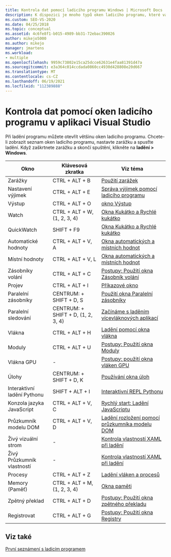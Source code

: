 ```yaml
---
title: Kontrola dat pomocí ladicího programu Windows | Microsoft Docs
description: K dispozici je mnoho typů oken ladicího programu, které vám poskytnou informace. Tento článek uvádí seznam typů. Pro každý z nich je odkaz na Další informace.
ms.custom: SEO-VS-2020
ms.date: 04/25/2018
ms.topic: conceptual
ms.assetid: 4c6fe8f1-b015-4989-bb31-72ebac390026
author: mikejo5000
ms.author: mikejo
manager: jmartens
ms.workload:
- multiple
ms.openlocfilehash: 9959c73802e15ca25dcce62631e4faa81391d47a
ms.sourcegitcommit: e3a364c014ccdada0860cc4930d428808e20d667
ms.translationtype: MT
ms.contentlocale: cs-CZ
ms.lasthandoff: 06/19/2021
ms.locfileid: "112389888"
---
```

# <a name="inspect-data-using-debugger-windows-in-visual-studio"></a>Kontrola dat pomocí oken ladicího programu v aplikaci Visual Studio

Při ladění programu můžete otevřít většinu oken ladicího programu. Chcete-li zobrazit seznam oken ladicího programu, nastavte zarážku a spusťte ladění. Když zaškrtnete zarážku a skončí spuštění, klikněte na **ladění > Windows**.

|Okno|Klávesová zkratka|Viz téma|
|-|-|-|
|Zarážky|CTRL + ALT + B|[Použití zarážek](../debugger/using-breakpoints.md)|
|Nastavení výjimek|CTRL + ALT + E|[Správa výjimek pomocí ladicího programu](../debugger/managing-exceptions-with-the-debugger.md)|
|Výstup|CTRL + ALT + O|[okno Výstup](../ide/reference/output-window.md)|
|Watch|CTRL + ALT + W, (1, 2, 3, 4)|[Okna Kukátko a Rychlé kukátko](../debugger/watch-and-quickwatch-windows.md)|
|QuickWatch|SHIFT + F9|[Okna Kukátko a Rychlé kukátko](../debugger/watch-and-quickwatch-windows.md)|
|Automatické hodnoty|CTRL + ALT + V, A|[Okna automatických a místních hodnot](../debugger/autos-and-locals-windows.md)|
|Místní hodnoty|CTRL + ALT + V, L|[Okna automatických a místních hodnot](../debugger/autos-and-locals-windows.md)|
|Zásobníky volání|CTRL + ALT + C|[Postupy: Použití okna Zásobník volání](../debugger/how-to-use-the-call-stack-window.md)|
|Projev|CTRL + ALT + I|[Příkazové okno](../ide/reference/immediate-window.md)|
|Paralelní zásobníky|CENTRUM: + SHIFT + D, S|[Použití okna Paralelní zásobníky](../debugger/using-the-parallel-stacks-window.md)|
|Paralelní sledování|CENTRUM: + SHIFT + D, (1, 2, 3, 4)|[Začínáme s laděním vícevláknových aplikací](../debugger/get-started-debugging-multithreaded-apps.md)|
|Vlákna|CTRL + ALT + H|[Ladění pomocí okna vlákna](../debugger/how-to-use-the-threads-window.md)|
|Moduly|CTRL + ALT + U|[Postupy: Použití okna Moduly](../debugger/how-to-use-the-modules-window.md)|
|Vlákna GPU|-|[Postupy: použití okna vláken GPU](../debugger/how-to-use-the-gpu-threads-window.md)|
|Úlohy|CENTRUM: + SHIFT + D, K|[Používání okna úloh](../debugger/using-the-tasks-window.md)|
|Interaktivní ladění Pythonu|SHIFT + ALT + I|[Interaktivní REPL Pythonu](../python/python-interactive-repl-in-visual-studio.md)|
|Konzola jazyka JavaScript|CTRL + ALT + V, C|[Rychlý start: Ladění JavaScriptu](../debugger/quickstart-debug-javascript-using-the-console.md)|
|Průzkumník modelu DOM|CTRL + ALT + V, D|[Ladění rozložení pomocí průzkumníka modelu DOM](quickstart-debug-html-and-css.md)|
|Živý vizuální strom|-|[Kontrola vlastností XAML při ladění](../xaml-tools/inspect-xaml-properties-while-debugging.md)|
|Živý Průzkumník vlastností|-|[Kontrola vlastností XAML při ladění](../xaml-tools/inspect-xaml-properties-while-debugging.md)|
|Procesy|CTRL + ALT + Z|[Ladění vláken a procesů](../debugger/debug-threads-and-processes.md)|
|Memory (Paměť)|CTRL + ALT + M, (1, 2, 3, 4)|[Okna paměti](../debugger/memory-windows.md)|
|Zpětný překlad|CTRL + ALT + D|[Postupy: Použití okna zpětného překladu](../debugger/how-to-use-the-disassembly-window.md)|
|Registrovat|CTRL + ALT + G|[Postupy: Použití okna Registry](../debugger/how-to-use-the-registers-window.md)|

## <a name="see-also"></a>Viz také

[První seznámení s ladicím programem](../debugger/debugger-feature-tour.md)